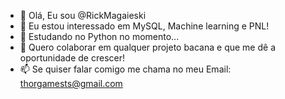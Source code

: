 - 👋 Olá, Eu sou @RickMagaieski
- 👀 Eu estou interessado em MySQL, Machine learning e PNL!
- 🌱 Estudando no Python no momento...
- 💞️ Quero colaborar em qualquer projeto bacana e que me dê a oportunidade de crescer!
- 📫 Se quiser falar comigo me chama no meu Email: thorgamests@gmail.com

<!---
RickMagaieski/RickMagaieski is a ✨ special ✨ repository because its `README.md` (this file) appears on your GitHub profile.
You can click the Preview link to take a look at your changes.
--->
